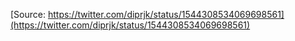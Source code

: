 [Source: https://twitter.com/diprjk/status/1544308534069698561](https://twitter.com/diprjk/status/1544308534069698561)